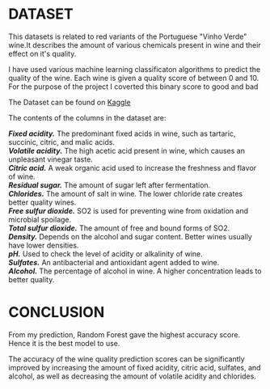 <h1>DATASET</h1>
<p>This datasets is related to red variants of the Portuguese "Vinho Verde" wine.It describes the amount of various chemicals present in wine and their effect on it's quality.</p>
<p>I have used various machine learning classificaton algorithms to predict the quality of the wine. Each wine is given a quality score of between 0 and 10. For the purpose of the project I coverted this binary score to good and bad</p>
<p>The Dataset can be found on <a href = "https://www.kaggle.com/datasets/yasserh/wine-quality-dataset">Kaggle</a></p>
<p>The contents of the columns in the dataset are: </p>
<p><em><b>Fixed acidity.</b></em> The predominant fixed acids in wine, such as tartaric, succinic, citric, and malic acids.<br>
<em><b>Volatile acidity.</b></em> The high acetic acid present in wine, which causes an unpleasant vinegar taste.<br>
<em><b>Citric acid.</b></em> A weak organic acid used to increase the freshness and flavor of wine.<br>
<em><b>Residual sugar.</b></em> The amount of sugar left after fermentation.<br>
<em><b>Chlorides.</b></em> The amount of salt in wine. The lower chloride rate creates better quality wines.<br>
<em><b>Free sulfur dioxide.</b></em> SO2 is used for preventing wine from oxidation and microbial spoilage.<br>
<em><b>Total sulfur dioxide.</b></em> The amount of free and bound forms of SO2.<br>
<em><b>Density.</b></em> Depends on the alcohol and sugar content. Better wines usually have lower densities.<br>
<em><b>pH.</b></em> Used to check the level of acidity or alkalinity of wine.<br>
<em><b>Sulfates.</b></em> An antibacterial and antioxidant agent added to wine.<br>
<em><b>Alcohol.</b></em> The percentage of alcohol in wine. A higher concentration leads to better quality.<br></p>

<h1>CONCLUSION</h1>
<p>From my prediction, Random Forest gave the highest accuracy score. Hence it is the best model to use.</p>
<p>The accuracy of the wine quality prediction scores can be significantly improved by increasing the amount of fixed acidity, citric acid, sulfates, and alcohol, as well as decreasing the amount of volatile acidity and chlorides.</p>







